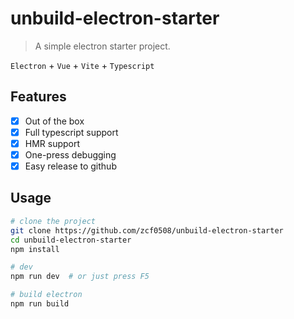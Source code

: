 # unbuild-electron-starter
> A simple electron starter project.

`Electron` + `Vue` + `Vite` + `Typescript`

## Features

- [x] Out of the box
- [x] Full typescript support
- [x] HMR support
- [x] One-press debugging
- [x] Easy release to github

## Usage

```bash
# clone the project
git clone https://github.com/zcf0508/unbuild-electron-starter
cd unbuild-electron-starter
npm install 

# dev
npm run dev  # or just press F5

# build electron
npm run build
```

